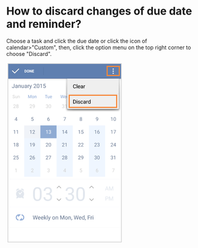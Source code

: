 # How to discard changes of due date and reminder?
Choose a task and click the due date or click the icon of calendar>"Custom", then, click the option menu on the top right corner to choose "Discard".

![](../images/image2.5.3W.png)
